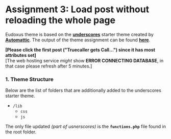 Assignment 3: Load post without reloading the whole page
============

Eudoxus theme is based on the [**underscores**](http://underscores.me/) starter theme created by [**Automattic**](https://automattic.com/).
The output of the theme assignment can be found [**here**](https://nomnom33.000webhostapp.com/home/).

**[Please click the first post ("Truecaller gets Call...") since it has most attributes set]**<br>
[The web hosting service *might* show **ERROR CONNECTING DATABASE**, in that case please refresh after 5 minutes.]

### 1. Theme Structure
Below are the list of folders that are additionally added to the underscores starter theme.
* `/lib`
    * `css`
    * `js`

The only file updated *(part of usnerscores)* is the **`functions.php`** file found in the root folder.
